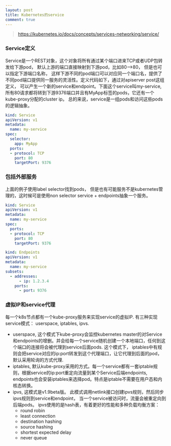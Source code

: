 ```yaml
---
layout: post
title: Kubernetes的service
comment: true
---
```

> https://kubernetes.io/docs/concepts/services-networking/service/

### Service定义
Service是一个REST对象，这个对象将所有通过某个端口进来TCP或者UDP包转发给下游pod， 默认上游的端口直接映射到下游pod，比如80—>80， 
但是也可以指定下游端口名称， 这样下游不同的pod端口可以对应同一个端口名，提供了不同pod端口提供同一服务的灵活性。定义代码如下，通过对apiserver post这组定义，
可以产生一个新的service和endpoint。下面这个service叫my-service, 所有80请求都将转到下游9376端口并且有MyApp标签的pods，它还有一个kube-proxy分配的cluster ip。
总的来说，service是一组pods和访问这些pods的逻辑抽象。
```yaml
kind: Service
apiVersion: v1
metadata:
  name: my-service
spec:
  selector:
    app: MyApp
  ports:
  - protocol: TCP
    port: 80
    targetPort: 9376
```

### 包括外部服务
上面的例子使用label selector找到pods， 但是也有可能服务不是kubernetes管理的，这时候可是使用non selector service + endpoints抽象一个服务。
```yaml
kind: Service
apiVersion: v1
metadata:
  name: my-service
spec:
  ports:
  - protocol: TCP
    port: 80
    targetPort: 9376
```
```yaml
kind: Endpoints
apiVersion: v1
metadata:
  name: my-service
subsets:
  - addresses:
      - ip: 1.2.3.4
    ports:
      - port: 9376
```

### 虚拟IP和service代理
每一个k8s节点都有一个kube-proxy服务来实现service的虚拟IP. 有三种实现service模式： userspace, iptables, ipvs.
- userspace, 这个模式下kube-proxy会监控kubernetes master的对Service和endpoints的增删。并会给每一个service随机创建一个本地端口，任何到这个端口的连接将会被代理到service后面pods. 这个模式下， iptables中有规则会把service对应的ip:port转发到这个代理端口，让它代理到后面的pod，默认采用轮询的方式代理.
- iptables, 默认kube-proxy采用的方式。每一个service都有一套iptable规则，根据service的ip:port重定向流量到某个Service后端endpoints, endpoints也会安装iptables来选择pod。特点是iptable不需要在用户态和内核态转换。
- ipvs, 这模式是v1.9beta版。 此模式调用netlink接口创建ipvs规则，然后同步ipvs规则到service和endpoint， 当一个service被访问时，流量会被重定向到后端pods。 ipvs使用的是hash表，有着更好的性能和多种负载均衡方案：
    - round robin
    - least connection
    - destination hashing
    - source hashing
    - shortest expected delay
    - never queue
 